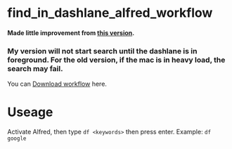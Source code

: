 # find_in_dashlane_alfred_workflow
#### Made little improvement from [this version](https://www.alfredforum.com/topic/7228-dashlane-workflow/).


### My version will not start search until the dashlane is in foreground. For the old version, if the mac is in heavy load, the search may fail.

You can [Download workflow](https://github.com/rockkoca/find_in_dashlane_alfred_workflow/raw/master/Find%20in%20Dashlane.alfredworkflow) here.


# Useage

Activate Alfred, then type `df <keywords>` then press enter. Example: `df google`
  

  

  
